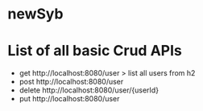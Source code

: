 # newSyb

   # List of all basic Crud APIs 
   - get  http://localhost:8080/user > list all users from h2
  - post http://localhost:8080/user
  - delete http://localhost:8080/user/{userId}
  - put http://localhost:8080/user


